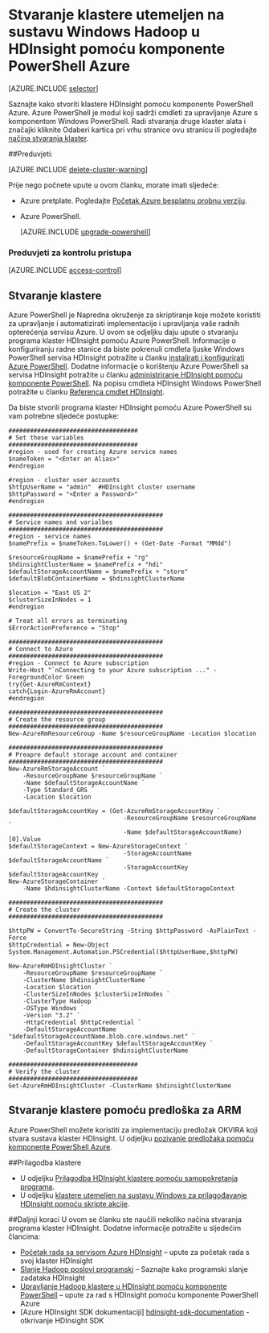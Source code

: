 <properties
   pageTitle="Stvaranje klastere utemeljen na sustavu Windows Hadoop u HDInsight pomoću komponente PowerShell Azure | Microsoft Azure"
    description="Saznajte kako stvoriti klastere za Azure HDInsight pomoću Azure PowerShell."
   services="hdinsight"
   documentationCenter=""
   tags="azure-portal"
   authors="mumian"
   manager="jhubbard"
   editor="cgronlun"/>

<tags
   ms.service="hdinsight"
   ms.devlang="na"
   ms.topic="article"
   ms.tgt_pltfrm="na"
   ms.workload="big-data"
   ms.date="08/10/2016"
   ms.author="jgao"/>

# <a name="create-windows-based-hadoop-clusters-in-hdinsight-using-azure-powershell"></a>Stvaranje klastere utemeljen na sustavu Windows Hadoop u HDInsight pomoću komponente PowerShell Azure

[AZURE.INCLUDE [selector](../../includes/hdinsight-selector-create-clusters.md)]

Saznajte kako stvoriti klastere HDInsight pomoću komponente PowerShell Azure. Azure PowerShell je modul koji sadrži cmdleti za upravljanje Azure s komponentom Windows PowerShell. Radi stvaranja druge klaster alata i značajki kliknite Odaberi kartica pri vrhu stranice ovu stranicu ili pogledajte [načina stvaranja klaster](hdinsight-provision-clusters.md#cluster-creation-methods).


##<a name="prerequisites"></a>Preduvjeti:

[AZURE.INCLUDE [delete-cluster-warning](../../includes/hdinsight-delete-cluster-warning.md)]

Prije nego počnete upute u ovom članku, morate imati sljedeće:

- Azure pretplate. Pogledajte [Početak Azure besplatnu probnu verziju](https://azure.microsoft.com/documentation/videos/get-azure-free-trial-for-testing-hadoop-in-hdinsight/).
- Azure PowerShell.

    [AZURE.INCLUDE [upgrade-powershell](../../includes/hdinsight-use-latest-powershell.md)]

### <a name="access-control-requirements"></a>Preduvjeti za kontrolu pristupa

[AZURE.INCLUDE [access-control](../../includes/hdinsight-access-control-requirements.md)]

## <a name="create-clusters"></a>Stvaranje klastere
Azure PowerShell je Napredna okruženje za skriptiranje koje možete koristiti za upravljanje i automatizirati implementacije i upravljanja vaše radnih opterećenja servisu Azure. U ovom se odjeljku daju upute o stvaranju programa klaster HDInsight pomoću Azure PowerShell. Informacije o konfiguriranju radne stanice da biste pokrenuli cmdleta ljuske Windows PowerShell servisa HDInsight potražite u članku [instalirati i konfigurirati Azure PowerShell](../powershell-install-configure.md). Dodatne informacije o korištenju Azure PowerShell sa servisa HDInsight potražite u članku [administriranje HDInsight pomoću komponente PowerShell](hdinsight-administer-use-powershell.md). Na popisu cmdleta HDInsight Windows PowerShell potražite u članku [Referenca cmdlet HDInsight](https://msdn.microsoft.com/library/azure/dn858087.aspx).


Da biste stvorili programa klaster HDInsight pomoću Azure PowerShell su vam potrebne sljedeće postupke:

    ####################################
    # Set these variables
    ####################################
    #region - used for creating Azure service names
    $nameToken = "<Enter an Alias>" 
    #endregion

    #region - cluster user accounts
    $httpUserName = "admin"  #HDInsight cluster username
    $httpPassword = "<Enter a Password>"
    #endregion

    ###########################################
    # Service names and varialbes
    ###########################################
    #region - service names
    $namePrefix = $nameToken.ToLower() + (Get-Date -Format "MMdd")

    $resourceGroupName = $namePrefix + "rg"
    $hdinsightClusterName = $namePrefix + "hdi"
    $defaultStorageAccountName = $namePrefix + "store"
    $defaultBlobContainerName = $hdinsightClusterName

    $location = "East US 2"
    $clusterSizeInNodes = 1
    #endregion

    # Treat all errors as terminating
    $ErrorActionPreference = "Stop"

    ###########################################
    # Connect to Azure
    ###########################################
    #region - Connect to Azure subscription
    Write-Host "`nConnecting to your Azure subscription ..." -ForegroundColor Green
    try{Get-AzureRmContext}
    catch{Login-AzureRmAccount}
    #endregion

    ###########################################
    # Create the resource group
    ###########################################
    New-AzureRmResourceGroup -Name $resourceGroupName -Location $location

    ###########################################
    # Preapre default storage account and container
    ###########################################
    New-AzureRmStorageAccount `
        -ResourceGroupName $resourceGroupName `
        -Name $defaultStorageAccountName `
        -Type Standard_GRS `
        -Location $location

    $defaultStorageAccountKey = (Get-AzureRmStorageAccountKey `
                                    -ResourceGroupName $resourceGroupName `
                                    -Name $defaultStorageAccountName)[0].Value
    $defaultStorageContext = New-AzureStorageContext `
                                    -StorageAccountName $defaultStorageAccountName `
                                    -StorageAccountKey $defaultStorageAccountKey
    New-AzureStorageContainer `
        -Name $hdinsightClusterName -Context $defaultStorageContext 

    ###########################################
    # Create the cluster
    ###########################################

    $httpPW = ConvertTo-SecureString -String $httpPassword -AsPlainText -Force
    $httpCredential = New-Object System.Management.Automation.PSCredential($httpUserName,$httpPW)

    New-AzureRmHDInsightCluster `
        -ResourceGroupName $resourceGroupName `
        -ClusterName $hdinsightClusterName `
        -Location $location `
        -ClusterSizeInNodes $clusterSizeInNodes `
        -ClusterType Hadoop `
        -OSType Windows `
        -Version "3.2" `
        -HttpCredential $httpCredential `
        -DefaultStorageAccountName "$defaultStorageAccountName.blob.core.windows.net" `
        -DefaultStorageAccountKey $defaultStorageAccountKey `
        -DefaultStorageContainer $hdinsightClusterName 

    ####################################
    # Verify the cluster
    ####################################
    Get-AzureRmHDInsightCluster -ClusterName $hdinsightClusterName 

## <a name="create-clusters-using-arm-template"></a>Stvaranje klastere pomoću predloška za ARM

Azure PowerShell možete koristiti za implementaciju predložak OKVIRA koji stvara sustava klaster HDInsight.  U odjeljku [pozivanje predložaka pomoću komponente PowerShell Azure](hdinsight-hadoop-create-windows-clusters-arm-templates.md#call-templates-using-powershell).

##<a name="customize-clusters"></a>Prilagodba klastere

- U odjeljku [Prilagodba HDInsight klastere pomoću samopokretanja programa](hdinsight-hadoop-customize-cluster-bootstrap.md#use-azure-powershell).
- U odjeljku [klastere utemeljen na sustavu Windows za prilagođavanje HDInsight pomoću skripte akcije](hdinsight-hadoop-customize-cluster.md#call-scripts-using-azure-powershell).


##<a name="next-steps"></a>Daljnji koraci
U ovom se članku ste naučili nekoliko načina stvaranja programa klaster HDInsight. Dodatne informacije potražite u sljedećim člancima:

* [Početak rada sa servisom Azure HDInsight](hdinsight-hadoop-linux-tutorial-get-started.md) – upute za početak rada s svoj klaster HDInsight
* [Slanje Hadoop poslovi programski](hdinsight-submit-hadoop-jobs-programmatically.md) – Saznajte kako programski slanje zadataka HDInsight
* [Upravljanje Hadoop klastere u HDInsight pomoću komponente PowerShell](hdinsight-administer-use-powershell.md) – upute za rad s HDInsight pomoću komponente PowerShell Azure
* [Azure HDInsight SDK dokumentaciji]  [ hdinsight-sdk-documentation] -otkrivanje HDInsight SDK




[hdinsight-sdk-documentation]: http://msdn.microsoft.com/library/dn479185.aspx
[azure-preview-portal]: https://manage.windowsazure.com
[connectionmanager]: http://msdn.microsoft.com/library/mt146773(v=sql.120).aspx
[ssispack]: http://msdn.microsoft.com/library/mt146770(v=sql.120).aspx
[ssisclustercreate]: http://msdn.microsoft.com/library/mt146774(v=sql.120).aspx
[ssisclusterdelete]: http://msdn.microsoft.com/library/mt146778(v=sql.120).aspx
